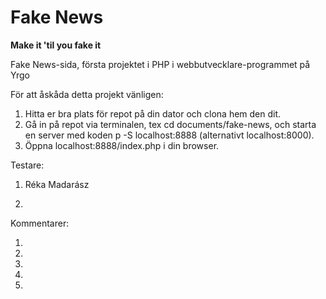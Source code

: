 # Fake News
 <b>Make it 'til you fake it</b>
 
 Fake News-sida, första projektet i PHP i webbutvecklare-programmet på Yrgo
 
 För att åskåda detta projekt vänligen:
 1. Hitta er bra plats för repot på din dator och clona hem den dit.
 2. Gå in på repot via terminalen, tex cd documents/fake-news, och starta en server med koden p -S localhost:8888 (alternativt localhost:8000).
 3. Öppna localhost:8888/index.php i din browser.
 
 
 Testare:
 
 1. Réka Madarász
 
 2.
 
 Kommentarer:
 
 1.
 
 2.
 
 3.
 
 4.
 
 5.
